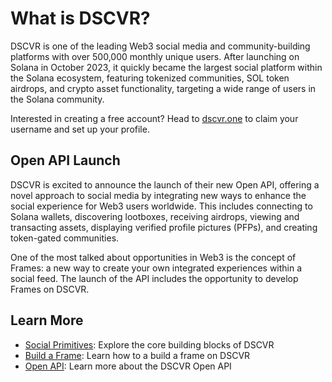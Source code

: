 # What is DSCVR?

DSCVR is one of the leading Web3 social media and community-building platforms with over 500,000 monthly unique users. After launching on Solana in October 2023, it quickly became the largest social platform within the Solana ecosystem, featuring tokenized communities, SOL token airdrops, and crypto asset functionality, targeting a wide range of users in the Solana community. 

Interested in creating a free account? Head to [dscvr.one](https://www.dscvr.one) to claim your username and set up your profile.

## Open API Launch

DSCVR is excited to announce the launch of their new Open API, offering a novel approach to social media by integrating new ways to enhance the social experience for Web3 users worldwide. This includes connecting to Solana wallets, discovering lootboxes, receiving airdrops, viewing and transacting assets, displaying verified profile pictures (PFPs), and creating token-gated communities.

One of the most talked about opportunities in Web3 is the concept of Frames: a new way to create your own integrated experiences within a social feed. The launch of the API includes the opportunity to develop Frames on DSCVR.

## Learn More

- [Social Primitives](/introduction/social-primitives): Explore the core building blocks of DSCVR
- [Build a Frame](/building/frames/build-a-frame): Learn how to a build a frame on DSCVR
- [Open API](/building/open-api): Learn more about the DSCVR Open API

